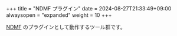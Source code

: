 +++
title = "NDMF プラグイン"
date = 2024-08-27T21:33:49+09:00
alwaysopen = "expanded"
weight = 10
+++

[NDMF](https://ndmf.nadena.dev) のプラグインとして動作するツール群です。

